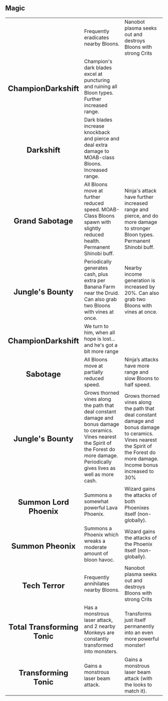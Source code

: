 
<h2>Magic</h2>

<table>
    <tr>
        <td align='center'>
            <h2></h2>
        </td>
        <td>
            Frequently eradicates nearby Bloons.
        </td>
        <td>
            Nanobot plasma seeks out and destroys Bloons with strong Crits
        </td>
    </tr>
    <tr>
        <td align='center'>
            <h2>ChampionDarkshift</h2>
        </td>
        <td>
            Champion's dark blades excel at puncturing and ruining all Bloon types. Further increased range.
        </td>
    </tr>
    <tr>
        <td align='center'>
            <h2>Darkshift</h2>
        </td>
        <td>
            Dark blades increase knockback and pierce and deal extra damage to MOAB-class Bloons. Increased range.
        </td>
    </tr>
    <tr>
        <td align='center'>
            <h2>Grand Sabotage</h2>
        </td>
        <td>
            All Bloons move at further reduced speed. MOAB-Class Bloons spawn with slightly reduced health. Permanent Shinobi buff.
        </td>
        <td>
            Ninja's attack have further increased range and pierce, and do more damage to stronger Bloon types. Permanent Shinobi buff.
        </td>
    </tr>
    <tr>
        <td align='center'>
            <h2>Jungle's Bounty</h2>
        </td>
        <td>
            Periodically generates cash, plus extra per Banana Farm near the Druid. Can also grab two Bloons with vines at once.
        </td>
        <td>
            Nearby income generation is increased by 20%. Can also grab two Bloons with vines at once.
        </td>
    </tr>
    <tr>
        <td align='center'>
            <h2>ChampionDarkshift</h2>
        </td>
        <td>
            We turn to him, when all hope is lost... and he's got a bit more range
        </td>
    </tr>
    <tr>
        <td align='center'>
            <h2>Sabotage</h2>
        </td>
        <td>
            All Bloons move at partially reduced speed.
        </td>
        <td>
            Ninja’s attacks have more range and slow Bloons to half speed.
        </td>
    </tr>
    <tr>
        <td align='center'>
            <h2>Jungle's Bounty</h2>
        </td>
        <td>
            Grows thorned vines along the path that deal constant damage and bonus damage to ceramics. Vines nearest the Spirit of the Forest do more damage. Periodically gives lives as well as more cash.
        </td>
        <td>
            Grows thorned vines along the path that deal constant damage and bonus damage to ceramics. Vines nearest the Spirit of the Forest do more damage. Income bonus increased to 30%
        </td>
    </tr>
    <tr>
        <td align='center'>
            <h2>Summon Lord Phoenix</h2>
        </td>
        <td>
            Summons a somewhat powerful Lava Phoenix.
        </td>
        <td>
            Wizard gains the attacks of both Phoenixes itself (non-globally).
        </td>
    </tr>
    <tr>
        <td align='center'>
            <h2>Summon Pheonix</h2>
        </td>
        <td>
            Summons a Phoenix which wreaks a moderate amount of bloon havoc.
        </td>
        <td>
            Wizard gains the attacks of the Phoenix itself (non-globally).
        </td>
    </tr>
    <tr>
        <td align='center'>
            <h2>Tech Terror</h2>
        </td>
        <td>
            Frequently annihilates nearby Bloons.
        </td>
        <td>
            Nanobot plasma seeks out and destroys Bloons with strong Crits
        </td>
    </tr>
    <tr>
        <td align='center'>
            <h2>Total Transforming Tonic</h2>
        </td>
        <td>
            Has a monstrous laser attack, and 2 nearby Monkeys are constantly transformed into monsters.
        </td>
        <td>
            Transforms just itself permanently into an even more powerful monster!
        </td>
    </tr>
    <tr>
        <td align='center'>
            <h2>Transforming Tonic</h2>
        </td>
        <td>
            Gains a monstrous laser beam attack.
        </td>
        <td>
            Gains a monstrous laser beam attack (with the looks to match it).
        </td>
    </tr>
</table>
        